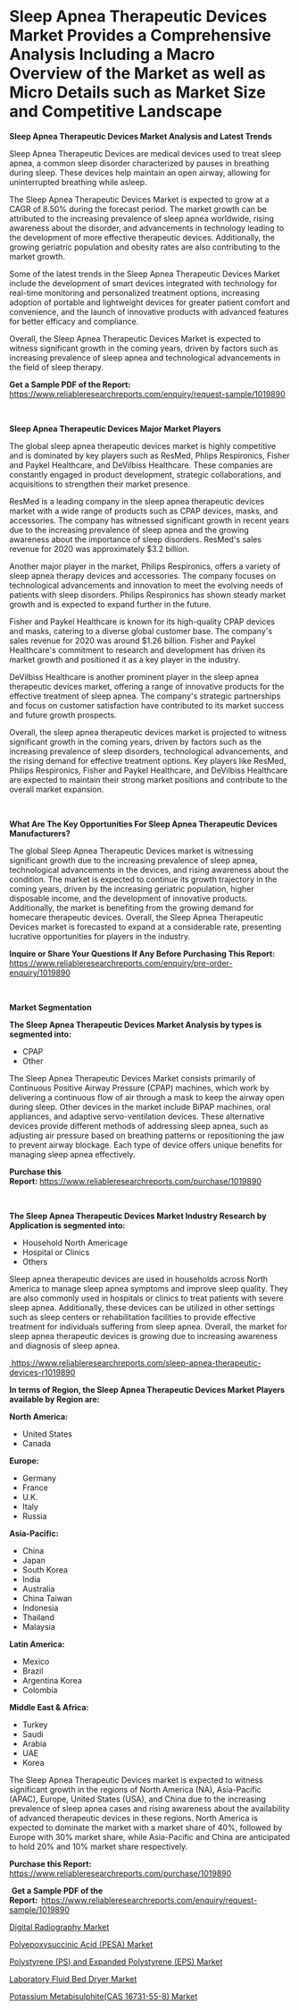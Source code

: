 <p><h1>Sleep Apnea Therapeutic Devices Market Provides a Comprehensive Analysis Including a Macro Overview of the Market as well as Micro Details such as Market Size and Competitive Landscape</h1></p><p><strong>Sleep Apnea Therapeutic Devices Market Analysis and Latest Trends</strong></p>
<p><p>Sleep Apnea Therapeutic Devices are medical devices used to treat sleep apnea, a common sleep disorder characterized by pauses in breathing during sleep. These devices help maintain an open airway, allowing for uninterrupted breathing while asleep.</p><p>The Sleep Apnea Therapeutic Devices Market is expected to grow at a CAGR of 8.50% during the forecast period. The market growth can be attributed to the increasing prevalence of sleep apnea worldwide, rising awareness about the disorder, and advancements in technology leading to the development of more effective therapeutic devices. Additionally, the growing geriatric population and obesity rates are also contributing to the market growth.</p><p>Some of the latest trends in the Sleep Apnea Therapeutic Devices Market include the development of smart devices integrated with technology for real-time monitoring and personalized treatment options, increasing adoption of portable and lightweight devices for greater patient comfort and convenience, and the launch of innovative products with advanced features for better efficacy and compliance.</p><p>Overall, the Sleep Apnea Therapeutic Devices Market is expected to witness significant growth in the coming years, driven by factors such as increasing prevalence of sleep apnea and technological advancements in the field of sleep therapy.</p></p>
<p><strong>Get a Sample PDF of the Report:&nbsp;</strong> <a href="https://www.reliableresearchreports.com/enquiry/request-sample/1019890">https://www.reliableresearchreports.com/enquiry/request-sample/1019890</a></p>
<p>&nbsp;</p>
<p><strong>Sleep Apnea Therapeutic Devices Major Market Players</strong></p>
<p><p>The global sleep apnea therapeutic devices market is highly competitive and is dominated by key players such as ResMed, Phlips Respironics, Fisher and Paykel Healthcare, and DeVilbiss Healthcare. These companies are constantly engaged in product development, strategic collaborations, and acquisitions to strengthen their market presence.</p><p>ResMed is a leading company in the sleep apnea therapeutic devices market with a wide range of products such as CPAP devices, masks, and accessories. The company has witnessed significant growth in recent years due to the increasing prevalence of sleep apnea and the growing awareness about the importance of sleep disorders. ResMed's sales revenue for 2020 was approximately $3.2 billion.</p><p>Another major player in the market, Philips Respironics, offers a variety of sleep apnea therapy devices and accessories. The company focuses on technological advancements and innovation to meet the evolving needs of patients with sleep disorders. Philips Respironics has shown steady market growth and is expected to expand further in the future.</p><p>Fisher and Paykel Healthcare is known for its high-quality CPAP devices and masks, catering to a diverse global customer base. The company's sales revenue for 2020 was around $1.26 billion. Fisher and Paykel Healthcare's commitment to research and development has driven its market growth and positioned it as a key player in the industry.</p><p>DeVilbiss Healthcare is another prominent player in the sleep apnea therapeutic devices market, offering a range of innovative products for the effective treatment of sleep apnea. The company's strategic partnerships and focus on customer satisfaction have contributed to its market success and future growth prospects.</p><p>Overall, the sleep apnea therapeutic devices market is projected to witness significant growth in the coming years, driven by factors such as the increasing prevalence of sleep disorders, technological advancements, and the rising demand for effective treatment options. Key players like ResMed, Philips Respironics, Fisher and Paykel Healthcare, and DeVilbiss Healthcare are expected to maintain their strong market positions and contribute to the overall market expansion.</p></p>
<p>&nbsp;</p>
<p><strong>What Are The Key Opportunities For Sleep Apnea Therapeutic Devices Manufacturers?</strong></p>
<p><p>The global Sleep Apnea Therapeutic Devices market is witnessing significant growth due to the increasing prevalence of sleep apnea, technological advancements in the devices, and rising awareness about the condition. The market is expected to continue its growth trajectory in the coming years, driven by the increasing geriatric population, higher disposable income, and the development of innovative products. Additionally, the market is benefiting from the growing demand for homecare therapeutic devices. Overall, the Sleep Apnea Therapeutic Devices market is forecasted to expand at a considerable rate, presenting lucrative opportunities for players in the industry.</p></p>
<p><strong>Inquire or Share Your Questions If Any Before Purchasing This Report:</strong> <a href="https://www.reliableresearchreports.com/enquiry/pre-order-enquiry/1019890">https://www.reliableresearchreports.com/enquiry/pre-order-enquiry/1019890</a></p>
<p>&nbsp;</p>
<p><strong>Market Segmentation</strong></p>
<p><strong>The Sleep Apnea Therapeutic Devices Market Analysis by types is segmented into:</strong></p>
<p><ul><li>CPAP</li><li>Other</li></ul></p>
<p><p>The Sleep Apnea Therapeutic Devices Market consists primarily of Continuous Positive Airway Pressure (CPAP) machines, which work by delivering a continuous flow of air through a mask to keep the airway open during sleep. Other devices in the market include BiPAP machines, oral appliances, and adaptive servo-ventilation devices. These alternative devices provide different methods of addressing sleep apnea, such as adjusting air pressure based on breathing patterns or repositioning the jaw to prevent airway blockage. Each type of device offers unique benefits for managing sleep apnea effectively.</p></p>
<p><strong>Purchase this Report:&nbsp;</strong><a href="https://www.reliableresearchreports.com/purchase/1019890">https://www.reliableresearchreports.com/purchase/1019890</a></p>
<p>&nbsp;</p>
<p><strong>The Sleep Apnea Therapeutic Devices Market Industry Research by Application is segmented into:</strong></p>
<p><ul><li>Household North Americage</li><li>Hospital or Clinics</li><li>Others</li></ul></p>
<p><p>Sleep apnea therapeutic devices are used in households across North America to manage sleep apnea symptoms and improve sleep quality. They are also commonly used in hospitals or clinics to treat patients with severe sleep apnea. Additionally, these devices can be utilized in other settings such as sleep centers or rehabilitation facilities to provide effective treatment for individuals suffering from sleep apnea. Overall, the market for sleep apnea therapeutic devices is growing due to increasing awareness and diagnosis of sleep apnea.</p></p>
<p><a href="https://www.reliableresearchreports.com/sleep-apnea-therapeutic-devices-r1019890">&nbsp;https://www.reliableresearchreports.com/sleep-apnea-therapeutic-devices-r1019890</a></p>
<p><strong>In terms of Region, the Sleep Apnea Therapeutic Devices Market Players available by Region are:</strong></p>
<p>
    <p> <strong> North America: </strong>
        <ul>
            <li>United States</li>
            <li>Canada</li>
        </ul>
        </p> 
    <p> <strong> Europe: </strong>
        <ul>
            <li>Germany</li>
            <li>France</li>
            <li>U.K.</li>
            <li>Italy</li>
            <li>Russia</li>
        </ul>
        </p> 
    <p> <strong> Asia-Pacific: </strong>
        <ul>
            <li>China</li>
            <li>Japan</li>
            <li>South Korea</li>
            <li>India</li>
            <li>Australia</li>
            <li>China Taiwan</li>
            <li>Indonesia</li>
            <li>Thailand</li>
            <li>Malaysia</li>
        </ul>
        </p> 
    <p> <strong> Latin America: </strong>
        <ul>
            <li>Mexico</li>
            <li>Brazil</li>
            <li>Argentina Korea</li>
            <li>Colombia</li>
        </ul>
        </p> 
    <p> <strong> Middle East & Africa: </strong>
        <ul>
            <li>Turkey</li>
            <li>Saudi</li>
            <li>Arabia</li>
            <li>UAE</li>
            <li>Korea</li>
        </ul>
    </p>
    </p>
<p><p>The Sleep Apnea Therapeutic Devices market is expected to witness significant growth in the regions of North America (NA), Asia-Pacific (APAC), Europe, United States (USA), and China due to the increasing prevalence of sleep apnea cases and rising awareness about the availability of advanced therapeutic devices in these regions. North America is expected to dominate the market with a market share of 40%, followed by Europe with 30% market share, while Asia-Pacific and China are anticipated to hold 20% and 10% market share respectively.</p></p>
<p><strong>Purchase this Report: </strong><a href="https://www.reliableresearchreports.com/purchase/1019890">https://www.reliableresearchreports.com/purchase/1019890</a></p>
<p>&nbsp;<strong>Get a Sample PDF of the Report:&nbsp;&nbsp;</strong><a href="https://www.reliableresearchreports.com/enquiry/request-sample/1019890">https://www.reliableresearchreports.com/enquiry/request-sample/1019890</a></p>
<p><strong></strong></p>
<p><p><a href="https://github.com/jerrycopelandthomaswsqd8q/Market-Research-Report-List-2/blob/main/digital-radiography-market.md">Digital Radiography Market</a></p><p><a href="https://issuu.com/reportprime-2/docs/polyepoxysuccinic-acid-pesa-market-size-2030.pptx">Polyepoxysuccinic Acid (PESA) Market</a></p><p><a href="https://issuu.com/reportprime-2/docs/polystyrene-ps-and-expanded-polystyrene-eps-market">Polystyrene (PS) and Expanded Polystyrene (EPS) Market</a></p><p><a href="https://view.publitas.com/reportprime-1/laboratory-fluid-bed-dryer-market-size-cagr-trends-2024-2030/">Laboratory Fluid Bed Dryer Market</a></p><p><a href="https://sulfuric-clavicle-d39.notion.site/Potassium-Metabisulphite-CAS-16731-55-8-Market-Report-Reveals-the-Latest-Trends-And-Growth-Opportun-c1ff51ccf90146ad9f6974288717bb39">Potassium Metabisulphite(CAS 16731-55-8) Market</a></p></p>